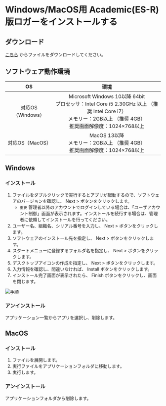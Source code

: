 # Windows/MacOS用 Academic(ES-R)版ロガーをインストールする<Badge type="danger" text="アカデミック版" />

## ダウンロード

[こちら](https://github.com/jins-meme/ES_R-DataLogger/releases) からファイルをダウンロードしてください。 

## ソフトウェア動作環境

|OS| 環境|
|:---:|:---:|
| 対応OS（Windows） | Microsoft Windows 10以降 64bit<br>プロセッサ：Intel Core i5 2.30GHz 以上 （推奨 Intel Core i7）<br>メモリー：2GB以上 （推奨 4GB）<br>推奨画面解像度：1024×768以上 |
| 対応OS（MacOS） | MacOS 13以降<br>メモリー：2GB以上 （推奨 4GB）<br>推奨画面解像度：1024×768以上 |

## Windows

### インストール

1. ファイルをダブルクリックで実行するとアプリが起動するので、ソフトウェアのバージョンを確認し、 Next >  ボタンをクリックします。
    - `重要` 管理者以外のアカウントでログインしている場合は、「ユーザアカウント制御」画面が表示されます。インストールを続行する場合は、管理者に依頼してインストールを行ってください。
1. ユーザー名、組織名、シリアル番号を入力し、 Next >  ボタンをクリックします。  
1. ソフトウェアのインストール先を指定し、 Next >  ボタンをクリックします。  
1. スタートメニューに登録するフォルダ名を指定し、 Next >  ボタンをクリックします。
1. デスクトップアイコンの作成を指定し、 Next >  ボタンをクリックします。  
1. 入力情報を確認し、間違いなければ、 Install  ボタンをクリックします。  
1. インストール完了画面が表示されたら、 Finish  ボタンをクリックし、画面を閉じます。  

![手順](/images/windows_install.png)

### アンインストール

アプリケーション一覧からアプリを選択し、削除します。

## MacOS

### インストール

1. ファイルを展開します。
1. 実行ファイルをアプリケーションフォルダに移動します。
1. 実行します。

### アンインストール

アプリケーションフォルダから削除します。